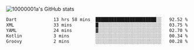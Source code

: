 ![10000001a's GitHub stats](https://github-readme-stats.vercel.app/api?username=10000001a&show_icons=true&theme=onedark&count_private=true)

<!-- [![Top Langs](https://github-readme-stats.vercel.app/api/top-langs/?username=10000001a&layout=compact&theme=onedark&langs_count=5)](https://github.com/anuraghazra/github-readme-stats) -->
<!--
**10000001a/10000001a** is a ✨ _special_ ✨ repository because its `README.md` (this file) appears on your GitHub profile.

Here are some ideas to get you started:

- 🔭 I’m currently working on ...
- 🌱 I’m currently learning ...
- 👯 I’m looking to collaborate on ...
- 🤔 I’m looking for help with ...
- 💬 Ask me about ...
- 📫 How to reach me: ...
- 😄 Pronouns: ...
- ⚡ Fun fact: ...
-->

<!--START_SECTION:waka-->

```txt
Dart              13 hrs 58 mins  ███████████████████████░░   92.52 %
XML               33 mins         █░░░░░░░░░░░░░░░░░░░░░░░░   03.75 %
YAML              24 mins         ▓░░░░░░░░░░░░░░░░░░░░░░░░   02.70 %
Kotlin            3 mins          ░░░░░░░░░░░░░░░░░░░░░░░░░   00.34 %
Groovy            2 mins          ░░░░░░░░░░░░░░░░░░░░░░░░░   00.28 %
```

<!--END_SECTION:waka-->
